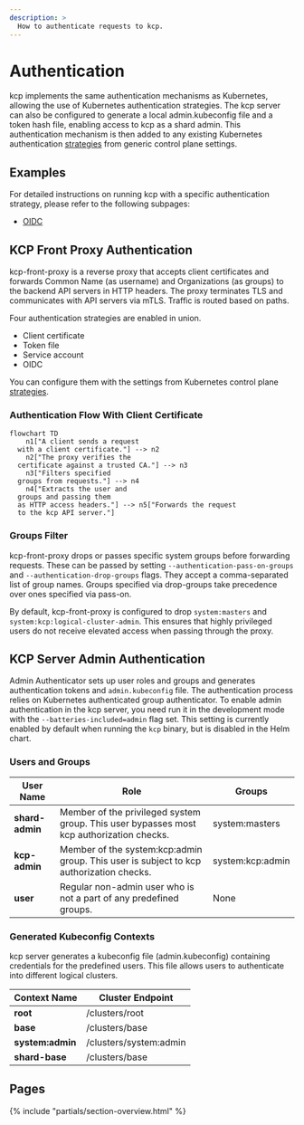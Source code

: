 ```yaml
---
description: >
  How to authenticate requests to kcp.
---
```


# Authentication

kcp implements the same authentication mechanisms as Kubernetes, allowing the use of Kubernetes authentication strategies. The kcp server can also be configured to generate a local admin.kubeconfig file and a token hash file, enabling access to kcp as a shard admin. This authentication mechanism is then added to any existing Kubernetes authentication [strategies](https://kubernetes.io/docs/reference/access-authn-authz/authentication/#authentication-strategies) from generic control plane settings.

## Examples

For detailed instructions on running kcp with a specific authentication strategy, please refer to the following subpages:

- [OIDC]

## KCP Front Proxy Authentication

kcp-front-proxy is a reverse proxy that accepts client certificates and forwards Common Name (as username) and Organizations (as groups) to the backend API servers in HTTP headers. The proxy terminates TLS and communicates with API servers via mTLS. Traffic is routed based on paths.

Four authentication strategies are enabled in union.

* Client certificate
* Token file
* Service account
* OIDC

You can configure them with the settings from Kubernetes control plane [strategies](https://kubernetes.io/docs/reference/access-authn-authz/authentication/#authentication-strategies).

### Authentication Flow With Client Certificate

```mermaid
flowchart TD
    n1["A client sends a request
  with a client certificate."] --> n2
    n2["The proxy verifies the
  certificate against a trusted CA."] --> n3
    n3["Filters specified
  groups from requests."] --> n4
    n4["Extracts the user and
  groups and passing them
  as HTTP access headers."] --> n5["Forwards the request
  to the kcp API server."]
```

### Groups Filter

kcp-front-proxy drops or passes specific system groups before forwarding requests.
These can be passed by setting `--authentication-pass-on-groups` and `--authentication-drop-groups` flags. They accept a comma-separated list of group names. Groups specified via drop-groups take precedence over ones specified via pass-on.

By default, kcp-front-proxy is configured to drop `system:masters` and `system:kcp:logical-cluster-admin`.
This ensures that highly privileged users do not receive elevated access when passing through the proxy.

## KCP Server Admin Authentication

Admin Authenticator sets up user roles and groups and generates authentication tokens and `admin.kubeconfig` file. The authentication process relies on Kubernetes authenticated group authenticator.
To enable admin authentication in the kcp server, you need run it in the development mode with the `--batteries-included=admin` flag set.
This setting is currently enabled by default when running the `kcp` binary, but is disabled in the Helm chart.

### Users and Groups

| **User Name**   | **Role**                                                                                                                           | **Groups**                           |
|-----------------|------------------------------------------------------------------------------------------------------------------------------------|--------------------------------------|
| **shard-admin** | Member of the privileged system group. This user bypasses most kcp authorization checks.                                           | system:masters|
| **kcp-admin**   | Member of the system:kcp:admin group. This user is subject to kcp authorization checks. | system:kcp:admin           |
| **user**        | Regular non-admin user who is not a part of any predefined groups.                                                                 | None                                 |

### Generated Kubeconfig Contexts

kcp server generates a kubeconfig file (admin.kubeconfig) containing credentials for the predefined users. This file allows users to authenticate into different logical clusters.

| **Context Name** | **Cluster Endpoint** |
|------------------|----------------------|
| **root**         | /clusters/root       |
| **base**         | /clusters/base       |
| **system:admin** | /clusters/system:admin |
| **shard-base**   | /clusters/base       |

## Pages

{% include "partials/section-overview.html" %}

[OIDC]: ./oidc.md
